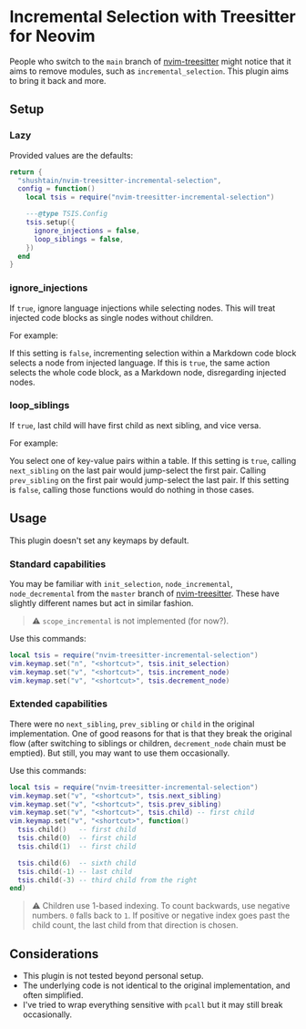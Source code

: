 # Incremental Selection with Treesitter for Neovim

People who switch to the `main` branch of [nvim-treesitter](https://github.com/nvim-treesitter/nvim-treesitter) might notice that it aims to remove modules, such as `incremental_selection`. This plugin aims to bring it back and more.

## Setup

### Lazy

Provided values are the defaults:

```lua
return {
  "shushtain/nvim-treesitter-incremental-selection",
  config = function()
    local tsis = require("nvim-treesitter-incremental-selection")

    ---@type TSIS.Config
    tsis.setup({
      ignore_injections = false,
      loop_siblings = false,
    })
  end
}
```

### ignore_injections

If `true`, ignore language injections while selecting nodes. This will treat injected code blocks as single nodes without children.

For example:

If this setting is `false`, incrementing selection within a Markdown code block selects a node from injected language. If this is `true`, the same action selects the whole code block, as a Markdown node, disregarding injected nodes.

### loop_siblings

If `true`, last child will have first child as next sibling, and vice versa.

For example:

You select one of key-value pairs within a table. If this setting is `true`, calling `next_sibling` on the last pair would jump-select the first pair. Calling `prev_sibling` on the first pair would jump-select the last pair. If this setting is `false`, calling those functions would do nothing in those cases.

## Usage

This plugin doesn't set any keymaps by default.

### Standard capabilities

You may be familiar with `init_selection`, `node_incremental`, `node_decremental` from the `master` branch of [nvim-treesitter](https://github.com/nvim-treesitter/nvim-treesitter). These have slightly different names but act in similar fashion.

> ⚠️ `scope_incremental` is not implemented (for now?).

Use this commands:

```lua
local tsis = require("nvim-treesitter-incremental-selection")
vim.keymap.set("n", "<shortcut>", tsis.init_selection)
vim.keymap.set("v", "<shortcut>", tsis.increment_node)
vim.keymap.set("v", "<shortcut>", tsis.decrement_node)
```

### Extended capabilities

There were no `next_sibling`, `prev_sibling` or `child` in the original implementation. One of good reasons for that is that they break the original flow (after switching to siblings or children, `decrement_node` chain must be emptied). But still, you may want to use them occasionally.

Use this commands:

```lua
local tsis = require("nvim-treesitter-incremental-selection")
vim.keymap.set("v", "<shortcut>", tsis.next_sibling)
vim.keymap.set("v", "<shortcut>", tsis.prev_sibling)
vim.keymap.set("v", "<shortcut>", tsis.child) -- first child
vim.keymap.set("v", "<shortcut>", function()
  tsis.child()   -- first child
  tsis.child(0)  -- first child
  tsis.child(1)  -- first child

  tsis.child(6)  -- sixth child
  tsis.child(-1) -- last child
  tsis.child(-3) -- third child from the right
end)
```

> ⚠️ Children use 1-based indexing. To count backwards, use negative numbers. `0` falls back to `1`. If positive or negative index goes past the child count, the last child from that direction is chosen.

## Considerations

- This plugin is not tested beyond personal setup.
- The underlying code is not identical to the original implementation, and often simplified.
- I've tried to wrap everything sensitive with `pcall` but it may still break occasionally.
